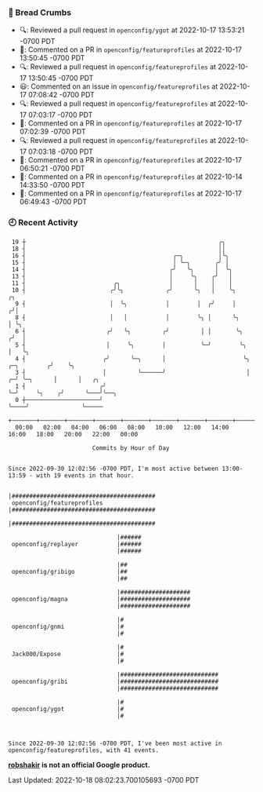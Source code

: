 ### 🍞 Bread Crumbs

 * 🔍: Reviewed a pull request in  `openconfig/ygot` at 2022-10-17 13:53:21 -0700 PDT
 * 💬: Commented on a PR in  `openconfig/featureprofiles` at 2022-10-17 13:50:45 -0700 PDT
 * 🔍: Reviewed a pull request in  `openconfig/featureprofiles` at 2022-10-17 13:50:45 -0700 PDT
 * 😃: Commented on an issue in `openconfig/featureprofiles` at 2022-10-17 07:08:42 -0700 PDT
 * 🔍: Reviewed a pull request in  `openconfig/featureprofiles` at 2022-10-17 07:03:17 -0700 PDT
 * 💬: Commented on a PR in  `openconfig/featureprofiles` at 2022-10-17 07:02:39 -0700 PDT
 * 🔍: Reviewed a pull request in  `openconfig/featureprofiles` at 2022-10-17 07:03:18 -0700 PDT
 * 💬: Commented on a PR in  `openconfig/featureprofiles` at 2022-10-17 06:50:21 -0700 PDT
 * 💬: Commented on a PR in  `openconfig/featureprofiles` at 2022-10-14 14:33:50 -0700 PDT
 * 💬: Commented on a PR in  `openconfig/featureprofiles` at 2022-10-17 06:49:43 -0700 PDT

### 🕘 Recent Activity
```
 19 ┼                                                       ╭╮
 18 ┤                                                       ││
 16 ┤                                          ╭─╮          │╰╮
 15 ┤                                          │ ╰─╮       ╭╯ │
 14 ┤                                         ╭╯   ╰╮      │  ╰╮
 13 ┤                                         │     ╰╮    ╭╯   │
 11 ┤                         ╭╮              │      │    │    │
 10 ┤                        ╭╯╰╮            ╭╯      ╰╮   │    ╰╮                     ╭╮
  9 ┤                        │  ╰╮           │        │  ╭╯     │                    ╭╯│
  8 ┤                        │   │           │        ╰╮ │      ╰╮                   │ ╰╮
  6 ┤                       ╭╯   ╰╮         ╭╯         │ │       ╰╮                 ╭╯  │
  5 ┤                       │     ╰╮        │          ╰─╯        ╰╮                │   ╰╮
  4 ┤                      ╭╯      ╰─╮      │                      ╰╮   ╭─╮        ╭╯    ╰╮
  3 ┤                      │         ╰──────╯                       │ ╭─╯ ╰─╮      │      │   ╭╮
  1 ┤                     ╭╯                                        ╰─╯     ╰╮    ╭╯      ╰───╯╰──╮
  0 ┼─────────────────────╯                                                  ╰────╯               ╰─────
    +───────+───────+───────+───────+───────+───────+───────+───────+───────+───────+───────+───────+────
  00:00   02:00   04:00   06:00   08:00   10:00   12:00   14:00   16:00   18:00   20:00   22:00   00:00   

						Commits by Hour of Day


Since 2022-09-30 12:02:56 -0700 PDT, I'm most active between 13:00-13:59 - with 19 events in that hour.

```



```
                               |#########################################
 openconfig/featureprofiles    |#########################################
                               |#########################################

                               |######
 openconfig/replayer           |######
                               |######

                               |##
 openconfig/gribigo            |##
                               |##

                               |####################
 openconfig/magna              |####################
                               |####################

                               |#
 openconfig/gnmi               |#
                               |#

                               |#
 Jack000/Expose                |#
                               |#

                               |############################
 openconfig/gribi              |############################
                               |############################

                               |#
 openconfig/ygot               |#
                               |#



Since 2022-09-30 12:02:56 -0700 PDT, I've been most active in openconfig/featureprofiles, with 41 events.

```
**[robshakir](mailto:robjs@google.com) is not an official Google product.**  


Last Updated: 2022-10-18 08:02:23.700105693 -0700 PDT
